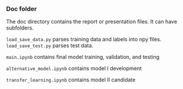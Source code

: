 ### Doc folder

The doc directory contains the report or presentation files. It can have subfolders.

`load_save_data.py` parses training data and labels into npy files. `load_save_test.py` parses test data.

`main.ipynb` contains final model training, validation, and testing

`alternative_model.ipynb` contains model I development

`transfer_learning.ipynb` contains model II candidate
